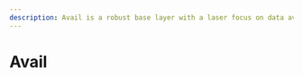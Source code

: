 ```yaml
---
description: Avail is a robust base layer with a laser focus on data availability.
---
```


# Avail


